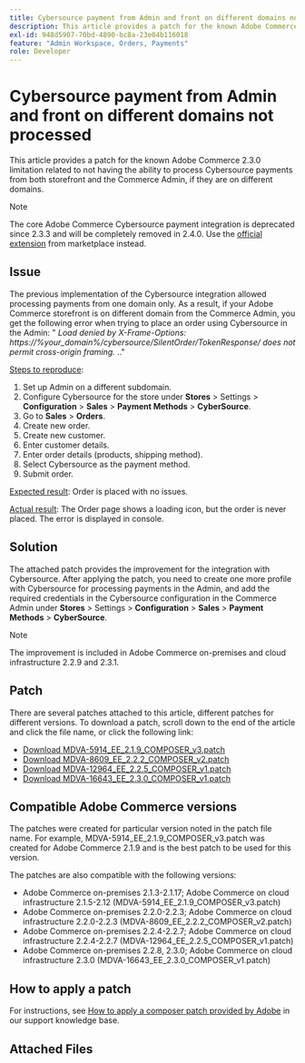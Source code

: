 ```yaml
---
title: Cybersource payment from Admin and front on different domains not processed
description: This article provides a patch for the known Adobe Commerce 2.3.0 limitation related to not having the ability to process Cybersource payments from both storefront and the Commerce Admin, if they are on different domains.
exl-id: 948d5907-70bd-4890-bc8a-23e04b116018
feature: "Admin Workspace, Orders, Payments"
role: Developer
---
```

# Cybersource payment from Admin and front on different domains not processed

This article provides a patch for the known Adobe Commerce 2.3.0 limitation related to not having the ability to process Cybersource payments from both storefront and the Commerce Admin, if they are on different domains.

>[!NOTE]
>
>The core Adobe Commerce Cybersource payment integration is deprecated since 2.3.3 and will be completely removed in 2.4.0. Use the [official extension](https://marketplace.magento.com/cybersource-global-payment-management.html) from marketplace instead.

## Issue

The previous implementation of the Cybersource integration allowed processing payments from one domain only. As a result, if your Adobe Commerce storefront is on different domain from the Commerce Admin, you get the following error when trying to place an order using Cybersource in the Admin: " *Load denied by X-Frame-Options: https://%your\_domain%/cybersource/SilentOrder/TokenResponse/ does not permit cross-origin framing.* .."

 <u>Steps to reproduce</u>:

1. Set up Admin on a different subdomain.
1. Configure Cybersource for the store under **Stores** > Settings > **Configuration** > **Sales** > **Payment Methods** > **CyberSource**.
1. Go to **Sales** > **Orders**.
1. Create new order.
1. Create new customer.
1. Enter customer details.
1. Enter order details (products, shipping method).
1. Select Cybersource as the payment method.
1. Submit order.

 <u>Expected result</u>: Order is placed with no issues.

 <u>Actual result</u>: The Order page shows a loading icon, but the order is never placed. The error is displayed in console.

## Solution

The attached patch provides the improvement for the integration with Cybersource. After applying the patch, you need to create one more profile with Cybersource for processing payments in the Admin, and add the required credentials in the Cybersource configuration in the Commerce Admin under **Stores** > Settings > **Configuration** > **Sales** > **Payment Methods** > **CyberSource**.

>[!NOTE]
>
>The improvement is included in Adobe Commerce on-premises and cloud infrastructure 2.2.9 and 2.3.1.

## Patch

There are several patches attached to this article, different patches for different versions. To download a patch, scroll down to the end of the article and click the file name, or click the following link:

* [Download MDVA-5914\_EE\_2.1.9\_COMPOSER\_v3.patch](assets/MDVA-5914_EE_2.1.9_COMPOSER_v3.patch.zip)
* [Download MDVA-8609\_EE\_2.2.2\_COMPOSER\_v2.patch](assets/MDVA-8609_EE_2.2.2_COMPOSER_v2.patch.zip)
* [Download MDVA-12964\_EE\_2.2.5\_COMPOSER\_v1.patch](assets/MDVA-12964_EE_2.2.5_COMPOSER_v1.patch.zip)
* [Download MDVA-16643\_EE\_2.3.0\_COMPOSER\_v1.patch](assets/MDVA-16643_EE_2.3.0_COMPOSER_v1.patch.zip)

## Compatible Adobe Commerce versions

The patches were created for particular version noted in the patch file name. For example, MDVA-5914\_EE\_2.1.9\_COMPOSER\_v3.patch was created for Adobe Commerce 2.1.9 and is the best patch to be used for this version.

The patches are also compatible with the following versions:

* Adobe Commerce on-premises 2.1.3-2.1.17; Adobe Commerce on cloud infrastructure 2.1.5-2.12 (MDVA-5914\_EE\_2.1.9\_COMPOSER\_v3.patch)
* Adobe Commerce on-premises 2.2.0-2.2.3; Adobe Commerce on cloud infrastructure 2.2.0-2.2.3 (MDVA-8609\_EE\_2.2.2\_COMPOSER\_v2.patch)
* Adobe Commerce on-premises 2.2.4-2.2.7; Adobe Commerce on cloud infrastructure 2.2.4-2.2.7 (MDVA-12964\_EE\_2.2.5\_COMPOSER\_v1.patch)
* Adobe Commerce on-premises 2.2.8, 2.3.0; Adobe Commerce on cloud infrastructure 2.3.0 (MDVA-16643\_EE\_2.3.0\_COMPOSER\_v1.patch)

## How to apply a patch

For instructions, see [How to apply a composer patch provided by Adobe](/help/how-to/general/how-to-apply-a-composer-patch-provided-by-magento.md) in our support knowledge base.

## Attached Files
